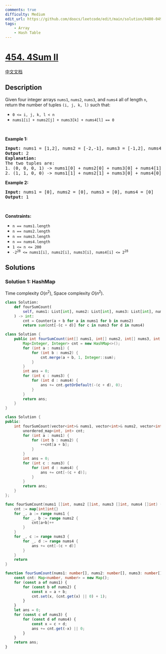 ```yaml
---
comments: true
difficulty: Medium
edit_url: https://github.com/doocs/leetcode/edit/main/solution/0400-0499/0454.4Sum%20II/README_EN.md
tags:
    - Array
    - Hash Table
---
```


<!-- problem:start -->

# [454. 4Sum II](https://leetcode.com/problems/4sum-ii)

[中文文档](/solution/0400-0499/0454.4Sum%20II/README.md)

## Description

<p>Given four integer arrays <code>nums1</code>, <code>nums2</code>, <code>nums3</code>, and <code>nums4</code> all of length <code>n</code>, return the number of tuples <code>(i, j, k, l)</code> such that:</p>

<ul>
	<li><code>0 &lt;= i, j, k, l &lt; n</code></li>
	<li><code>nums1[i] + nums2[j] + nums3[k] + nums4[l] == 0</code></li>
</ul>

<p>&nbsp;</p>
<p><strong class="example">Example 1:</strong></p>

<pre>
<strong>Input:</strong> nums1 = [1,2], nums2 = [-2,-1], nums3 = [-1,2], nums4 = [0,2]
<strong>Output:</strong> 2
<strong>Explanation:</strong>
The two tuples are:
1. (0, 0, 0, 1) -&gt; nums1[0] + nums2[0] + nums3[0] + nums4[1] = 1 + (-2) + (-1) + 2 = 0
2. (1, 1, 0, 0) -&gt; nums1[1] + nums2[1] + nums3[0] + nums4[0] = 2 + (-1) + (-1) + 0 = 0
</pre>

<p><strong class="example">Example 2:</strong></p>

<pre>
<strong>Input:</strong> nums1 = [0], nums2 = [0], nums3 = [0], nums4 = [0]
<strong>Output:</strong> 1
</pre>

<p>&nbsp;</p>
<p><strong>Constraints:</strong></p>

<ul>
	<li><code>n == nums1.length</code></li>
	<li><code>n == nums2.length</code></li>
	<li><code>n == nums3.length</code></li>
	<li><code>n == nums4.length</code></li>
	<li><code>1 &lt;= n &lt;= 200</code></li>
	<li><code>-2<sup>28</sup> &lt;= nums1[i], nums2[i], nums3[i], nums4[i] &lt;= 2<sup>28</sup></code></li>
</ul>

## Solutions

<!-- solution:start -->

### Solution 1: HashMap

Time complexity $O(n^2)$, Space complexity $O(n^2)$.

<!-- tabs:start -->

```python
class Solution:
    def fourSumCount(
        self, nums1: List[int], nums2: List[int], nums3: List[int], nums4: List[int]
    ) -> int:
        cnt = Counter(a + b for a in nums1 for b in nums2)
        return sum(cnt[-(c + d)] for c in nums3 for d in nums4)
```

```java
class Solution {
    public int fourSumCount(int[] nums1, int[] nums2, int[] nums3, int[] nums4) {
        Map<Integer, Integer> cnt = new HashMap<>();
        for (int a : nums1) {
            for (int b : nums2) {
                cnt.merge(a + b, 1, Integer::sum);
            }
        }
        int ans = 0;
        for (int c : nums3) {
            for (int d : nums4) {
                ans += cnt.getOrDefault(-(c + d), 0);
            }
        }
        return ans;
    }
}
```

```cpp
class Solution {
public:
    int fourSumCount(vector<int>& nums1, vector<int>& nums2, vector<int>& nums3, vector<int>& nums4) {
        unordered_map<int, int> cnt;
        for (int a : nums1) {
            for (int b : nums2) {
                ++cnt[a + b];
            }
        }
        int ans = 0;
        for (int c : nums3) {
            for (int d : nums4) {
                ans += cnt[-(c + d)];
            }
        }
        return ans;
    }
};
```

```go
func fourSumCount(nums1 []int, nums2 []int, nums3 []int, nums4 []int) (ans int) {
	cnt := map[int]int{}
	for _, a := range nums1 {
		for _, b := range nums2 {
			cnt[a+b]++
		}
	}
	for _, c := range nums3 {
		for _, d := range nums4 {
			ans += cnt[-(c + d)]
		}
	}
	return
}
```

```ts
function fourSumCount(nums1: number[], nums2: number[], nums3: number[], nums4: number[]): number {
    const cnt: Map<number, number> = new Map();
    for (const a of nums1) {
        for (const b of nums2) {
            const x = a + b;
            cnt.set(x, (cnt.get(x) || 0) + 1);
        }
    }
    let ans = 0;
    for (const c of nums3) {
        for (const d of nums4) {
            const x = c + d;
            ans += cnt.get(-x) || 0;
        }
    }
    return ans;
}
```

<!-- tabs:end -->

<!-- solution:end -->

<!-- problem:end -->
